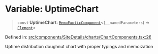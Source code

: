 # Variable: UptimeChart

> `const` **UptimeChart**: [`MemoExoticComponent`](https://github.com/DefinitelyTyped/DefinitelyTyped/blob/1a60e1b9a9062ff9c48c681ca3d8b6f717b616b9/types/react/index.d.ts#L1545)\<(`__namedParameters`) => [`Element`](https://github.com/DefinitelyTyped/DefinitelyTyped/blob/1a60e1b9a9062ff9c48c681ca3d8b6f717b616b9/types/react/jsx-runtime.d.ts#L6)\>

Defined in: [src/components/SiteDetails/charts/ChartComponents.tsx:26](https://github.com/Nick2bad4u/Uptime-Watcher/blob/dca5483e793478722cd3e6e125cafcec5fc771f0/src/components/SiteDetails/charts/ChartComponents.tsx#L26)

Uptime distribution doughnut chart with proper typings and memoization
